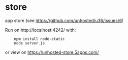 store
=====

app store (see https://github.com/unhosted/u36/issues/6)

Run on http://localhost:4242/ with:
````
    npm install node-static
    node server.js
````

or view on https://unhosted-store.5apps.com/